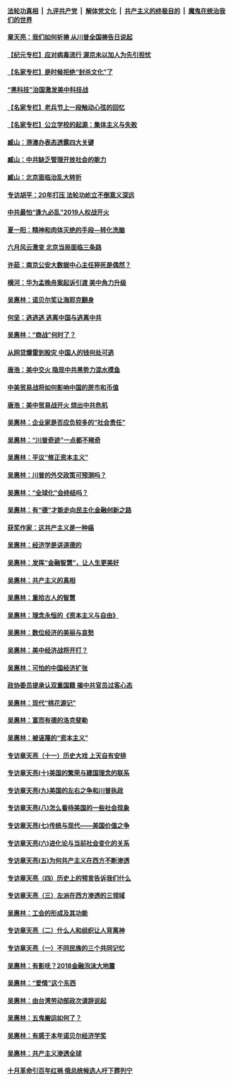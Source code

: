 ####  [法轮功真相](../../../../basic/blob/master/README.md?t=06212302) &nbsp;|&nbsp; [九评共产党](../../../../9ping.md/blob/master/README.md?t=06212302) &nbsp;|&nbsp; [解体党文化](../../../../jtdwh.md/blob/master/README.md?t=06212302)  &nbsp;|&nbsp; [共产主义的终极目的](../../../../gczydzjmd.md/blob/master/README.md?t=06212302) &nbsp;|&nbsp; [魔鬼在统治我们的世界](../../../../mgztzwmdsj.md/blob/master/README.md?t=06212302) 

#### [章天亮：我们如何祈祷 从川普全国祷告日说起](../pages/nsc423/n11944627.md?t=06212302) 

#### [【纪元专栏】应对病毒流行 渥京未以加人为先引担忧](../pages/nsc423/n11875714.md?t=06212302) 

#### [【名家专栏】是时候拒绝“封杀文化”了](../pages/nsc423/n11814093.md?t=06212302) 

#### [“黑科技”治国激发美中科技战](../pages/nsc423/n11638056.md?t=06212302) 

#### [【名家专栏】老兵节上一段触动心弦的回忆](../pages/nsc423/n11646016.md?t=06212302) 

#### [【名家专栏】公立学校的起源：集体主义与失败](../pages/nsc423/n11601833.md?t=06212302) 

#### [臧山：港澳办表态透露四大关键](../pages/nsc423/n11421628.md?t=06212302) 

#### [臧山：中共缺乏管理开放社会的能力](../pages/nsc423/n11407457.md?t=06212302) 

#### [臧山：北京面临治乱大转折](../pages/nsc423/n11406895.md?t=06212302) 

#### [专访胡平：20年打压 法轮功屹立不倒意义深远](../pages/nsc423/n11398800.md?t=06212302) 

#### [中共最怕“逢九必乱”2019人权战开火](../pages/nsc423/n11385248.md?t=06212302) 

#### [夏一阳：精神和肉体灭绝的手段—转化洗脑](../pages/nsc423/n11368250.md?t=06212302) 

#### [六月风云激变 北京当局面临三条路](../pages/nsc423/n11313668.md?t=06212302) 

#### [许茹：南京公安大数据中心主任猝死是偶然？](../pages/nsc423/n11064744.md?t=06212302) 

#### [横河：华为孟晚舟案起诉引渡 美中角力升级](../pages/nsc423/n11027230.md?t=06212302) 

#### [吴惠林：诺贝尔奖让海耶克翻身](../pages/nsc423/n10890049.md?t=06212302) 

#### [何坚：逃逃逃 逃离中国与逃离中共](../pages/nsc423/n10592891.md?t=06212302) 

#### [吴惠林：“商战”何时了？](../pages/nsc423/n10573558.md?t=06212302) 

#### [从网贷爆雷到股灾 中国人的钱何处可逃](../pages/nsc423/n10572800.md?t=06212302) 

#### [唐浩：美中交火 隐现中共黑势力混水摸鱼](../pages/nsc423/n10544040.md?t=06212302) 

#### [中美贸易战将如何影响中国的房市和币值](../pages/nsc423/n10543697.md?t=06212302) 

#### [唐浩：美中贸易战开火 烧出中共危机](../pages/nsc423/n10540126.md?t=06212302) 

#### [吴惠林：企业家是否应负较多的“社会责任”](../pages/nsc423/n10535022.md?t=06212302) 

#### [吴惠林：“川普奇迹”一点都不稀奇](../pages/nsc423/n10512808.md?t=06212302) 

#### [吴惠林：平议“修正资本主义”](../pages/nsc423/n10495724.md?t=06212302) 

#### [吴惠林：川普的外交政策可预测吗？](../pages/nsc423/n10462387.md?t=06212302) 

#### [吴惠林：“全球化”会终结吗？](../pages/nsc423/n10452838.md?t=06212302) 

#### [吴惠林：有“德”才能走向民主化金融创新之路](../pages/nsc423/n10432292.md?t=06212302) 

#### [获奖作家：这共产主义是一种癌](../pages/nsc423/n10431541.md?t=06212302) 

#### [吴惠林：经济学是讲道德的](../pages/nsc423/n10398014.md?t=06212302) 

#### [吴惠林：发挥“金融智慧”，让人生更美好](../pages/nsc423/n10375019.md?t=06212302) 

#### [吴惠林：共产主义的真相](../pages/nsc423/n10351394.md?t=06212302) 

#### [吴惠林：重拾古人的智慧](../pages/nsc423/n10337691.md?t=06212302) 

#### [吴惠林：理念永恒的《资本主义与自由》](../pages/nsc423/n10316274.md?t=06212302) 

#### [吴惠林：数位经济的美丽与哀愁](../pages/nsc423/n10292946.md?t=06212302) 

#### [吴惠林：美中经济战将开打？](../pages/nsc423/n10258825.md?t=06212302) 

#### [吴惠林：可怕的中国经济扩张](../pages/nsc423/n10219147.md?t=06212302) 

#### [政协委员提承认双重国籍 揭中共官员过客心态](../pages/nsc423/n10208809.md?t=06212302) 

#### [吴惠林：现代“桃花源记”](../pages/nsc423/n10185234.md?t=06212302) 

#### [吴惠林：富而有德的洛克斐勒](../pages/nsc423/n10142264.md?t=06212302) 

#### [吴惠林：被诬蔑的“资本主义”](../pages/nsc423/n10124816.md?t=06212302) 

#### [专访章天亮（十一）历史大戏 上天自有安排](../pages/nsc423/n10094905.md?t=06212302) 

#### [专访章天亮(十)美国的繁荣与建国理念的联系](../pages/nsc423/n10094899.md?t=06212302) 

#### [专访章天亮(九)美国的左右之争和川普执政](../pages/nsc423/n10094889.md?t=06212302) 

#### [专访章天亮(八)怎么看待美国的一些社会现象](../pages/nsc423/n10094857.md?t=06212302) 

#### [专访章天亮(七)传统与现代——美国价值之争](../pages/nsc423/n10093140.md?t=06212302) 

#### [专访章天亮(六)进化论与当前社会变化的关系](../pages/nsc423/n10092036.md?t=06212302) 

#### [专访章天亮(五)为何共产主义在西方不断渗透](../pages/nsc423/n10083620.md?t=06212302) 

#### [专访章天亮（四）历史上的预言告诉我们什么](../pages/nsc423/n10083606.md?t=06212302) 

#### [专访章天亮（三）左派在西方渗透的三领域](../pages/nsc423/n10081115.md?t=06212302) 

#### [吴惠林：工会的形成及其功能](../pages/nsc423/n10080633.md?t=06212302) 

#### [专访章天亮（二）什么人和组织让人背离神](../pages/nsc423/n10076637.md?t=06212302) 

#### [专访章天亮（一）不同民族的三个共同记忆](../pages/nsc423/n10074188.md?t=06212302) 

#### [吴惠林：有影呒？2018金融泡沫大地震](../pages/nsc423/n10040534.md?t=06212302) 

#### [吴惠林：“爱情”这个东西](../pages/nsc423/n10019423.md?t=06212302) 

#### [吴惠林：由台湾劳动部政次请辞说起](../pages/nsc423/n9979679.md?t=06212302) 

#### [吴惠林：五鬼搬运如何了？](../pages/nsc423/n9925338.md?t=06212302) 

#### [吴惠林：有感于本年诺贝尔经济学奖](../pages/nsc423/n9871883.md?t=06212302) 

#### [吴惠林：共产主义渗透全球](../pages/nsc423/n9812748.md?t=06212302) 

#### [十月革命引百年红祸 俄总统候选人吁下葬列宁](../pages/nsc423/n9810182.md?t=06212302) 

